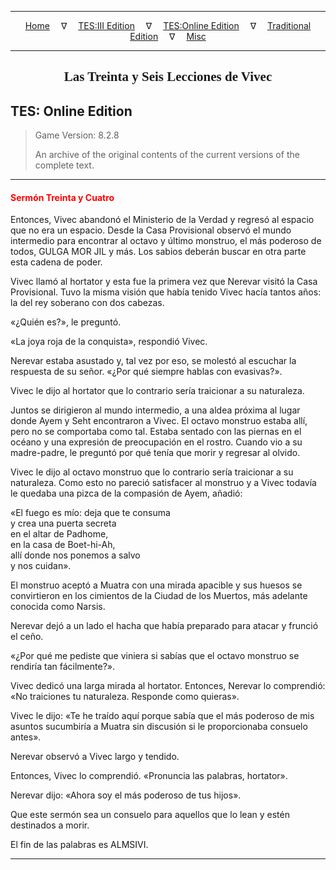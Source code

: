 
---

<!-- Jekyll Page Links -->

<center>
<a href="../../../../index.html">Home</a>
&emsp;&nabla;&emsp;
<a href="../../../index-tes3.html">TES:III Edition</a>
&emsp;&nabla;&emsp;
<a href="../../../index-teso.html">TES:Online Edition</a>
&emsp;&nabla;&emsp;
<a href="../../../index-traditional.html">Traditional Edition</a>
&emsp;&nabla;&emsp;
<a href="../../../index-misc.html">Misc</a>
</center>

<!-- Markdown Body Below: -->

---

<center>
<h2><span style="font-family:Georgia">Las Treinta y Seis Lecciones de Vivec</span></h2>
</center>

## TES: Online Edition

> Game Version: 8.2.8
>
> An archive of the original contents of the current versions of the complete text.

---

#### <span style="color:red">Sermón Treinta y Cuatro</span>

Entonces, Vivec abandonó el Ministerio de la Verdad y regresó al espacio que no era un espacio. Desde la Casa Provisional observó el mundo intermedio para encontrar al octavo y último monstruo, el más poderoso de todos, GULGA MOR JIL y más. Los sabios deberán buscar en otra parte esta cadena de poder.

Vivec llamó al hortator y esta fue la primera vez que Nerevar visitó la Casa Provisional. Tuvo la misma visión que había tenido Vivec hacía tantos años: la del rey soberano con dos cabezas.

«¿Quién es?», le preguntó.

«La joya roja de la conquista», respondió Vivec.

Nerevar estaba asustado y, tal vez por eso, se molestó al escuchar la respuesta de su señor. «¿Por qué siempre hablas con evasivas?».

Vivec le dijo al hortator que lo contrario sería traicionar a su naturaleza.

Juntos se dirigieron al mundo intermedio, a una aldea próxima al lugar donde Ayem y Seht encontraron a Vivec. El octavo monstruo estaba allí, pero no se comportaba como tal. Estaba sentado con las piernas en el océano y una expresión de preocupación en el rostro. Cuando vio a su madre-padre, le preguntó por qué tenía que morir y regresar al olvido.

Vivec le dijo al octavo monstruo que lo contrario sería traicionar a su naturaleza. Como esto no pareció satisfacer al monstruo y a Vivec todavía le quedaba una pizca de la compasión de Ayem, añadió:

«El fuego es mío: deja que te consuma\
y crea una puerta secreta\
en el altar de Padhome,\
en la casa de Boet-hi-Ah,\
allí donde nos ponemos a salvo\
y nos cuidan».

El monstruo aceptó a Muatra con una mirada apacible y sus huesos se convirtieron en los cimientos de la Ciudad de los Muertos, más adelante conocida como Narsis.

Nerevar dejó a un lado el hacha que había preparado para atacar y frunció el ceño.

«¿Por qué me pediste que viniera si sabías que el octavo monstruo se rendiría tan fácilmente?».

Vivec dedicó una larga mirada al hortator.
Entonces, Nerevar lo comprendió: «No traiciones tu naturaleza. Responde como quieras».

Vivec le dijo: «Te he traído aquí porque sabía que el más poderoso de mis asuntos sucumbiría a Muatra sin discusión si le proporcionaba consuelo antes».

Nerevar observó a Vivec largo y tendido.

Entonces, Vivec lo comprendió. «Pronuncia las palabras, hortator».

Nerevar dijo: «Ahora soy el más poderoso de tus hijos».

Que este sermón sea un consuelo para aquellos que lo lean y estén destinados a morir.

El fin de las palabras es ALMSIVI.

---
